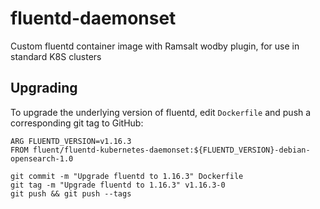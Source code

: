 # fluentd-daemonset

Custom fluentd container image with Ramsalt wodby plugin, for use in standard K8S clusters

## Upgrading

To upgrade the underlying version of fluentd, edit `Dockerfile` and push a corresponding git tag to GitHub:

```
ARG FLUENTD_VERSION=v1.16.3
FROM fluent/fluentd-kubernetes-daemonset:${FLUENTD_VERSION}-debian-opensearch-1.0
```

```
git commit -m "Upgrade fluentd to 1.16.3" Dockerfile
git tag -m "Upgrade fluentd to 1.16.3" v1.16.3-0
git push && git push --tags

```
